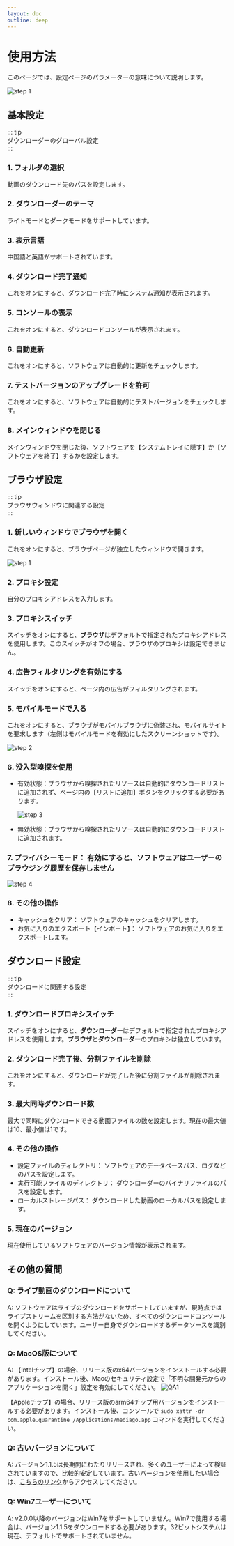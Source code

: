 ```yaml
---
layout: doc  
outline: deep  
---  
```


# 使用方法

このページでは、設定ページのパラメーターの意味について説明します。

![step 1](../images/documents-step1.png)

## 基本設定

::: tip  
ダウンローダーのグローバル設定  
:::

### 1. フォルダの選択

動画のダウンロード先のパスを設定します。

### 2. ダウンローダーのテーマ

ライトモードとダークモードをサポートしています。

### 3. 表示言語

中国語と英語がサポートされています。

### 4. ダウンロード完了通知

これをオンにすると、ダウンロード完了時にシステム通知が表示されます。

### 5. コンソールの表示

これをオンにすると、ダウンロードコンソールが表示されます。

### 6. 自動更新

これをオンにすると、ソフトウェアは自動的に更新をチェックします。

### 7. テストバージョンのアップグレードを許可

これをオンにすると、ソフトウェアは自動的にテストバージョンをチェックします。

### 8. メインウィンドウを閉じる

メインウィンドウを閉じた後、ソフトウェアを【システムトレイに隠す】か【ソフトウェアを終了】するかを設定します。

## ブラウザ設定

::: tip  
ブラウザウィンドウに関連する設定  
:::

### 1. 新しいウィンドウでブラウザを開く

これをオンにすると、ブラウザページが独立したウィンドウで開きます。

![step 1](../images/documents-step2.png)

### 2. プロキシ設定

自分のプロキシアドレスを入力します。

### 3. プロキシスイッチ

スイッチをオンにすると、**ブラウザ**はデフォルトで指定されたプロキシアドレスを使用します。このスイッチがオフの場合、ブラウザのプロキシは設定できません。

### 4. 広告フィルタリングを有効にする

スイッチをオンにすると、ページ内の広告がフィルタリングされます。

### 5. モバイルモードで入る

これをオンにすると、ブラウザがモバイルブラウザに偽装され、モバイルサイトを要求します（左側はモバイルモードを有効にしたスクリーンショットです）。

![step 2](../images/documents-step3.png)

### 6. 没入型嗅探を使用

- 有効状態：ブラウザから嗅探されたリソースは自動的にダウンロードリストに追加されず、ページ内の【リストに追加】ボタンをクリックする必要があります。

  ![step 3](../images/documents-step4.png)

- 無効状態：ブラウザから嗅探されたリソースは自動的にダウンロードリストに追加されます。

### 7. プライバシーモード： 有効にすると、ソフトウェアはユーザーのブラウジング履歴を保存しません

![step 4](../images/documents-step5.png)

### 8. その他の操作

- キャッシュをクリア： ソフトウェアのキャッシュをクリアします。
- お気に入りのエクスポート【インポート】： ソフトウェアのお気に入りをエクスポートします。

## ダウンロード設定

::: tip  
ダウンロードに関連する設定  
:::

### 1. ダウンロードプロキシスイッチ

スイッチをオンにすると、**ダウンローダー**はデフォルトで指定されたプロキシアドレスを使用します。**ブラウザ**と**ダウンローダー**のプロキシは独立しています。

### 2. ダウンロード完了後、分割ファイルを削除

これをオンにすると、ダウンロードが完了した後に分割ファイルが削除されます。

### 3. 最大同時ダウンロード数

最大で同時にダウンロードできる動画ファイルの数を設定します。現在の最大値は10、最小値は1です。

### 4. その他の操作

- 設定ファイルのディレクトリ： ソフトウェアのデータベースパス、ログなどのパスを設定します。
- 実行可能ファイルのディレクトリ： ダウンローダーのバイナリファイルのパスを設定します。
- ローカルストレージパス： ダウンロードした動画のローカルパスを設定します。

### 5. 現在のバージョン

現在使用しているソフトウェアのバージョン情報が表示されます。

## その他の質問

### Q: ライブ動画のダウンロードについて

A: ソフトウェアはライブのダウンロードをサポートしていますが、現時点ではライブストリームを区別する方法がないため、すべてのダウンロードコンソールを開くようにしています。ユーザー自身でダウンロードするデータソースを識別してください。

### Q: MacOS版について

A: 【Intelチップ】の場合、リリース版のx64バージョンをインストールする必要があります。インストール後、Macのセキュリティ設定で「不明な開発元からのアプリケーションを開く」設定を有効にしてください。
![QA1](../images/documents-qa1.png)

【Appleチップ】の場合、リリース版のarm64チップ用バージョンをインストールする必要があります。インストール後、コンソールで `sudo xattr -dr com.apple.quarantine /Applications/mediago.app` コマンドを実行してください。

### Q: 古いバージョンについて

A: バージョン1.1.5は長期間にわたりリリースされ、多くのユーザーによって検証されていますので、比較的安定しています。古いバージョンを使用したい場合は、[こちらのリンク](/history.html)からアクセスしてください。

### Q: Win7ユーザーについて

A: v2.0.0以降のバージョンはWin7をサポートしていません。Win7で使用する場合は、バージョン1.1.5をダウンロードする必要があります。32ビットシステムは現在、デフォルトでサポートされていません。
